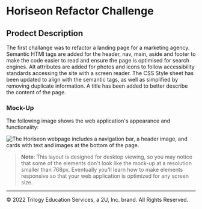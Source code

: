 # Horiseon Refactor Challenge

## Prodect Description

The first challange was to refactor a landing page for a marketing agency. Semantic HTMl tags are added for the header, nav, main, aside and footer to make the code easier to read and ensure the page is optimised for search engines. Alt attributes are added for photos and icons to follow accessibility standards accessing the site with a screen reader. The CSS Style sheet has been updated to align with the semantic tags, as well as simplified by removing duplicate information. A title has been added to better describe the content of the page.

### Mock-Up

The following image shows the web application's appearance and functionality:

![The Horiseon webpage includes a navigation bar, a header image, and cards with text and images at the bottom of the page.](images/project-image.png)

> **Note**: This layout is designed for desktop viewing, so you may notice that some of the elements don't look like the mock-up at a resolution smaller than 768px. Eventually you'll learn how to make elements responsive so that your web application is optimized for any screen size.


---
© 2022 Trilogy Education Services, a 2U, Inc. brand. All Rights Reserved.
